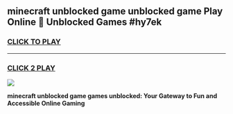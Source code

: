 
## minecraft unblocked game unblocked game Play Online 👋 Unblocked Games #hy7ek
<h3>
<a href="https://premium.freeplayer.one?title=minecraft_unblocked_game&ref=21F">CLICK TO PLAY</a></h3>
<hr>

<h3>
<a href="https://premium.freeplayer.one?title=minecraft_unblocked_game&ref=21F">CLICK 2 PLAY</a>
  
</h3>

<a href="https://premium.freeplayer.one?title=minecraft_unblocked_game&ref=21F/"><img src="https://clearcache.store/games.png"></a>


**minecraft unblocked game games unblocked: Your Gateway to Fun and Accessible Online Gaming**
